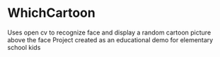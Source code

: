 # WhichCartoon

Uses open cv to recognize face and display a random cartoon picture above the face
Project created as an educational demo for elementary school kids
